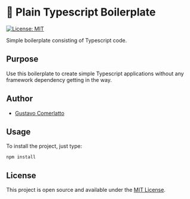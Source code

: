 # 🦿 Plain Typescript Boilerplate
[![License: MIT](https://img.shields.io/badge/License-MIT-blue.svg)](https://opensource.org/licenses/MIT)

Simple boilerplate consisting of Typescript code.

## Purpose

Use this boilerplate to create simple Typescript applications without any
framework dependency getting in the way.

## Author

- [Gustavo Comerlatto](https://github.com/gustcomer)

## Usage

To install the project, just type:
```
npm install
```

## License

This project is open source and available under the [MIT License](LICENSE).